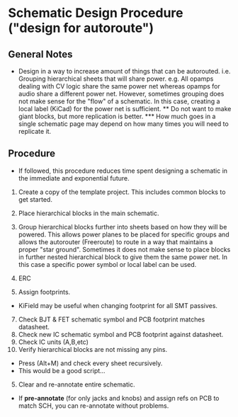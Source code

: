 # Schematic Design Procedure ("design for autoroute")
## General Notes
* Design in a way to increase amount of things that can be autorouted. i.e. Grouping hierarchical sheets that will share power. e.g. All opamps dealing with CV logic share the same power net whereas opamps for audio share a different power net. However, sometimes grouping does not make sense for the "flow" of a schematic. In this case, creating a local label (KiCad) for the power net is sufficient.
  ** Do not want to make giant blocks, but more replication is better.
  *** How much goes in a single schematic page may depend on how many times
      you will need to replicate it.

## Procedure
* If followed, this procedure reduces time spent designing a schematic in the immediate and exponential future.

1. Create a copy of the template project. This includes common blocks to get started.
1. Place hierarchical blocks in the main schematic.

2. Group hierarchical blocks further into sheets based on how they will be powered. This allows power planes to be placed for specific groups and allows the autorouter (Freeroute) to route in a way that maintains a proper "star ground". Sometimes it does not make sense to place blocks in further nested hierarchical block to give them the same power net. In this case a specific power symbol or local label can be used.
3. ERC
4. Assign footprints.
  * KiField may be useful when changing footprint for all SMT passives.
7. Check BJT & FET schematic symbol and PCB footprint matches datasheet.
6. Check new IC schematic symbol and PCB footprint against datasheet.
8. Check IC units (A,B,etc)
9. Verify hierarchical blocks are not missing any pins.
  - Press (Alt+M) and check every sheet recursively.
  - This would be a good script...
5. Clear and re-annotate entire schematic.
  - If __pre-annotate__ (for only jacks and knobs) and assign refs on PCB to match
    SCH, you can re-annotate without problems.

